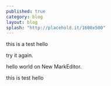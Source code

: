```yaml
---
published: true
category: blog
layout: blog
splash: "http://placehold.it/1600x500"
---
```


this is a test hello

try it again.

hello world on New MarkEditor.

this is test hello